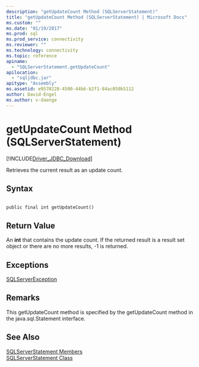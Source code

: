 ```yaml
---
description: "getUpdateCount Method (SQLServerStatement)"
title: "getUpdateCount Method (SQLServerStatement) | Microsoft Docs"
ms.custom: ""
ms.date: "01/19/2017"
ms.prod: sql
ms.prod_service: connectivity
ms.reviewer: ""
ms.technology: connectivity
ms.topic: reference
apiname: 
  - "SQLServerStatement.getUpdateCount"
apilocation: 
  - "sqljdbc.jar"
apitype: "Assembly"
ms.assetid: e9570228-4500-44b6-b2f1-84ac050b5112
author: David-Engel
ms.author: v-daenge
---
```

# getUpdateCount Method (SQLServerStatement)
[!INCLUDE[Driver_JDBC_Download](../../../includes/driver_jdbc_download.md)]

  Retrieves the current result as an update count.  
  
## Syntax  
  
```  
  
public final int getUpdateCount()  
```  
  
## Return Value  
 An **int** that contains the update count. If the returned result is a result set object or there are no more results, -1 is returned.  
  
## Exceptions  
 [SQLServerException](../../../connect/jdbc/reference/sqlserverexception-class.md)  
  
## Remarks  
 This getUpdateCount method is specified by the getUpdateCount method in the java.sql.Statement interface.  
  
## See Also  
 [SQLServerStatement Members](../../../connect/jdbc/reference/sqlserverstatement-members.md)   
 [SQLServerStatement Class](../../../connect/jdbc/reference/sqlserverstatement-class.md)  
  
  
